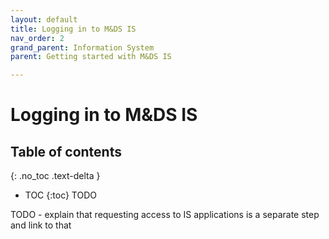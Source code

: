 ```yaml
---
layout: default
title: Logging in to M&DS IS
nav_order: 2
grand_parent: Information System
parent: Getting started with M&DS IS

---
```


# Logging in to M&DS IS
## Table of contents
{: .no_toc .text-delta }
* TOC
{:toc}
TODO

TODO - explain that requesting access to IS applications is a separate step and link to that